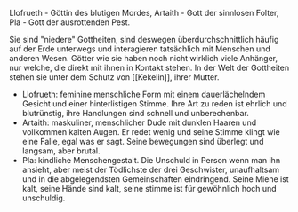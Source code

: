 Llofrueth - Göttin des blutigen Mordes, Artaith - Gott der sinnlosen Folter, Pla - Gott der ausrottenden Pest.

Sie sind "niedere" Gottheiten, sind deswegen überdurchschnittlich häufig auf der Erde unterwegs und interagieren tatsächlich mit Menschen und anderen Wesen. Götter wie sie haben noch nicht wirklich viele Anhänger, nur welche, die direkt mit ihnen in Kontakt stehen.
In der Welt der Gottheiten stehen sie unter dem Schutz von [[Kekelin]], ihrer Mutter.

- Llofrueth: feminine menschliche Form mit einem dauerlächelndem Gesicht und einer hinterlistigen Stimme. Ihre Art zu reden ist ehrlich und blutrünstig, ihre Handlungen sind schnell und unberechenbar.
- Artaith: maskuliner, menschlicher Dude mit dunklen Haaren und vollkommen kalten Augen. Er redet wenig und seine Stimme klingt wie eine Falle, egal was er sagt. Seine bewegungen sind überlegt und langsam, aber brutal.
- Pla: kindliche Menschengestalt. Die Unschuld in Person wenn man ihn ansieht, aber meist der Tödlichste der drei Geschwister, unaufhaltsam und in die abgelegendsten Gemeinschaften eindringend. Seine Miene ist kalt, seine Hände sind kalt, seine stimme ist für gewöhnlich hoch und unschuldig.